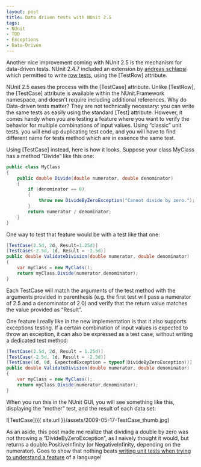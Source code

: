```yaml
---
layout: post
title: Data driven tests with NUnit 2.5
tags:
- NUnit
- TDD
- Exceptions
- Data-Driven
---
```


Another nice improvement coming with NUnit 2.5 is the mechanism for data-driven tests. NUnit 2.4.7 included an extension by [andreas schlapsi](http://www.andreas-schlapsi.com/2008/03/31/nunit-247-includes-rowtest-extension/) which permitted to write [row tests](http://blog.donnfelker.com/post/NUnit-247-and-the-RowTest-Attribute-with-Example.aspx), using the [TestRow] attribute.  

NUnit 2.5 eases the process with the [TestCase] attribute. Unlike [TestRow], the [TestCase] attribute is available within the NUnit.Framework namespace, and doesn’t require including additional references.  Why do Data-driven tests matter? They are not technically necessary: you can write the same tests as easily using the standard [Test] attribute. However, it comes handy when you are testing a feature where you want to verify the behavior for multiple combinations of input values. Using “classic” unit tests, you will end up duplicating test code, and you will have to find different name for tests method which are in essence the same test.  

Using [TestCase] instead, here is how it looks. Suppose your class MyClass has a method “Divide” like this one:  

``` csharp
public class MyClass
{
    public double Divide(double numerator, double denominator)
    {
        if (denominator == 0)
        {
            throw new DivideByZeroException("Cannot divide by zero."); 
        }
        return numerator / denominator;
    }
}
``` 

One way to test that feature would be with a test like that one:

``` csharp
[TestCase(2.5d, 2d, Result=1.25d)]
[TestCase(-2.5d, 1d, Result = -2.5d)]
public double ValidateDivision(double numerator, double denominator)
{
    var myClass = new MyClass();
    return myClass.Divide(numerator,denominator);
}
``` 

<!--more-->

Each TestCase will match the arguments of the test method with the arguments provided in parenthesis (e.g. the first test will pass a numerator of 2.5 and a denominator of 2.0) and verify that the return value matches the value provided as “Result”.

One feature I really like in the new implementation is that it also supports exceptions testing. If a certain combination of input values is expected to throw an exception, it can also be expressed as a test case, without writing a dedicated test method:

``` csharp
[TestCase(2.5d, 2d, Result = 1.25d)]
[TestCase(-2.5d, 1d, Result = -2.5d)]
[TestCase(1d, 0d, ExpectedException = typeof(DivideByZeroException))]
public double ValidateDivision(double numerator, double denominator)
{
    var myClass = new MyClass();
    return myClass.Divide(numerator,denominator);
}
``` 

When you run this in the NUnit GUI, you will see something like this, displaying the “mother” test, and the result of each data set:

![TestCase]({{ site.url }}/assets/2009-05-17-TestCase_thumb.jpg)

As an aside, this post made me realize that dividing a double by zero was not throwing a “DivideByZeroException”, as I naively thought it would, but returns a double.PositiveInfinity (or NegativeInfinity, depending on the numerator). Goes to show that nothing beats [writing unit tests when trying to understand a feature](http://blog.goeran.no/PermaLink,guid,fe01bed3-c526-4b76-bb91-f82f4792aece.aspx) of a language!
